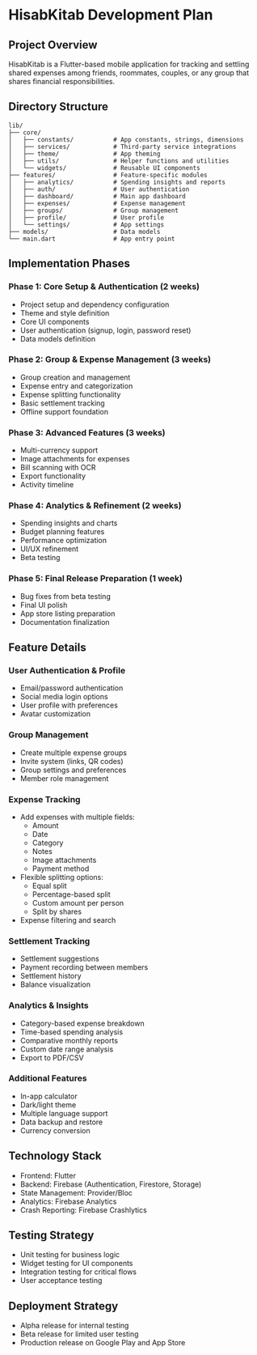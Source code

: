 # HisabKitab Development Plan

## Project Overview
HisabKitab is a Flutter-based mobile application for tracking and settling shared expenses among friends, roommates, couples, or any group that shares financial responsibilities.

## Directory Structure

```
lib/
├── core/
│   ├── constants/           # App constants, strings, dimensions
│   ├── services/            # Third-party service integrations
│   ├── theme/               # App theming
│   ├── utils/               # Helper functions and utilities
│   └── widgets/             # Reusable UI components
├── features/                # Feature-specific modules
│   ├── analytics/           # Spending insights and reports
│   ├── auth/                # User authentication
│   ├── dashboard/           # Main app dashboard
│   ├── expenses/            # Expense management
│   ├── groups/              # Group management
│   ├── profile/             # User profile
│   └── settings/            # App settings
├── models/                  # Data models
└── main.dart                # App entry point
```

## Implementation Phases

### Phase 1: Core Setup & Authentication (2 weeks)
- Project setup and dependency configuration
- Theme and style definition
- Core UI components
- User authentication (signup, login, password reset)
- Data models definition

### Phase 2: Group & Expense Management (3 weeks)
- Group creation and management
- Expense entry and categorization
- Expense splitting functionality
- Basic settlement tracking
- Offline support foundation

### Phase 3: Advanced Features (3 weeks)
- Multi-currency support
- Image attachments for expenses
- Bill scanning with OCR
- Export functionality
- Activity timeline

### Phase 4: Analytics & Refinement (2 weeks)
- Spending insights and charts
- Budget planning features
- Performance optimization
- UI/UX refinement
- Beta testing

### Phase 5: Final Release Preparation (1 week)
- Bug fixes from beta testing
- Final UI polish
- App store listing preparation
- Documentation finalization

## Feature Details

### User Authentication & Profile
- Email/password authentication
- Social media login options
- User profile with preferences
- Avatar customization

### Group Management
- Create multiple expense groups
- Invite system (links, QR codes)
- Group settings and preferences
- Member role management

### Expense Tracking
- Add expenses with multiple fields:
  - Amount
  - Date
  - Category
  - Notes
  - Image attachments
  - Payment method
- Flexible splitting options:
  - Equal split
  - Percentage-based split
  - Custom amount per person
  - Split by shares
- Expense filtering and search

### Settlement Tracking
- Settlement suggestions
- Payment recording between members
- Settlement history
- Balance visualization

### Analytics & Insights
- Category-based expense breakdown
- Time-based spending analysis
- Comparative monthly reports
- Custom date range analysis
- Export to PDF/CSV

### Additional Features
- In-app calculator
- Dark/light theme
- Multiple language support
- Data backup and restore
- Currency conversion

## Technology Stack
- Frontend: Flutter
- Backend: Firebase (Authentication, Firestore, Storage)
- State Management: Provider/Bloc
- Analytics: Firebase Analytics
- Crash Reporting: Firebase Crashlytics

## Testing Strategy
- Unit testing for business logic
- Widget testing for UI components
- Integration testing for critical flows
- User acceptance testing

## Deployment Strategy
- Alpha release for internal testing
- Beta release for limited user testing
- Production release on Google Play and App Store 